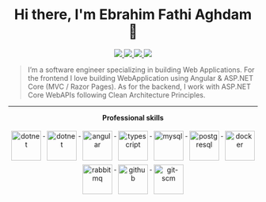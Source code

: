 <h1 align="center">Hi there, I'm Ebrahim Fathi Aghdam 👋</h1>

<p align="center"> 
 <a href="https://twitter.com/efathiaghdam" alt="efathiaghdam twitter">
   <img src="https://img.shields.io/badge/-@efathiaghdam-%231DA1F2?style=flat-square&logo=twitter&logoColor=ffffff" />
 </a>
 <a href="https://github.com/efathiaghdam" alt="efathiaghdam github">
   <img src="https://img.shields.io/badge/-@efathiaghdam-%23181717?style=flat-square&logo=github" />
 </a>
 <a href="https://www.linkedin.com/in/efathiaghdam/" alt="efathiaghdam linkedin">
   <img src="https://img.shields.io/badge/-efathiaghdam-blue?style=flat-square&logo=Linkedin&logoColor=white&link=https://www.linkedin.com/in/efathiaghdam" />
 </a>
 <a href="https://efathiaghdam.com" alt="efathiaghdam blog">
   <img src="https://img.shields.io/badge/efathiaghdam.com-brightgreen?style=flat-square" />
 </a>
</p>

> I’m a software engineer specializing in building Web Applications. For the frontend I love building WebApplication using Angular & ASP.NET Core (MVC / Razor Pages). As for the backend, I work with ASP.NET Core WebAPIs following Clean Architecture Principles. 

---

<p align="center"> 
 <strong>
  Professional skills
  </strong>
</p>

<p align="center">
  <a href="https://dotnet.microsoft.com/">
    <img src="https://www.vectorlogo.zone/logos/dotnet/dotnet-ar21.svg" height="60px" alt="dotnet" style="vertical-align:top; margin:4px;">
  </a>
  <a href="https://dotnet.microsoft.com/">
    <img src="https://upload.wikimedia.org/wikipedia/commons/e/ee/.NET_Core_Logo.svg" height="60px" alt="dotnet" style="vertical-align:top; margin:4px;">
  </a>
  <a href="https://angular.io">
    <img src="https://www.vectorlogo.zone/logos/angular/angular-ar21.svg" height="60px" alt="angular" style="vertical-align:top; margin:4px;">
  </a>
  <a href="https://www.typescriptlang.org/">
    <img src="https://www.vectorlogo.zone/logos/typescriptlang/typescriptlang-ar21.svg" height="60px" alt="typescript" style="vertical-align:top; margin:4px;">
  </a>  
  <a href="https://www.mysql.com/">
    <img src="https://www.vectorlogo.zone/logos/mysql/mysql-horizontal.svg" height="60px" alt="mysql" style="vertical-align:top; margin:4px">
  </a>
 <a href="https://www.postgresql.org/">
    <img src="https://www.vectorlogo.zone/logos/postgresql/postgresql-horizontal.svg" height="60px" alt="postgresql" style="vertical-align:top; margin:4px">
  </a>
  <a href="https://hub.docker.com/">
    <img src="https://www.vectorlogo.zone/logos/docker/docker-ar21.svg" height="60px" alt="docker" style="vertical-align:top; margin:4px">
  </a>
   <a href="https://www.rabbitmq.com">
    <img src="https://www.vectorlogo.zone/logos/rabbitmq/rabbitmq-ar21.svg" height="60px" alt="rabbitmq" style="vertical-align:top; margin:4px">
  </a>
  <a href="https://www.github.com">
    <img src="https://www.vectorlogo.zone/logos/github/github-ar21.svg" height="60px" alt="github" style="vertical-align:top; margin:4px">
  </a>
  <a href="https://www.git.com">
    <img src="https://www.vectorlogo.zone/logos/git-scm/git-scm-ar21.svg" height="60px" alt="git-scm" style="vertical-align:top; margin:4px">
  </a>
</p>
<br/>
